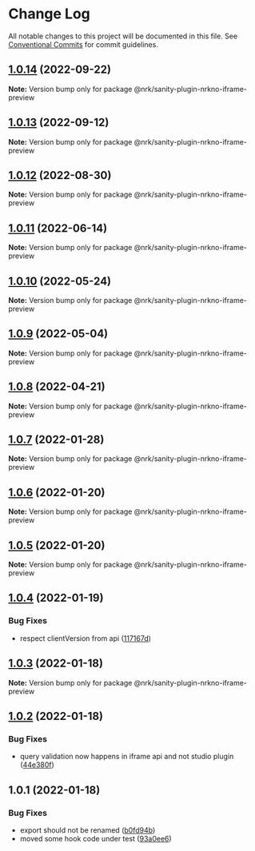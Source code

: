 # Change Log

All notable changes to this project will be documented in this file.
See [Conventional Commits](https://conventionalcommits.org) for commit guidelines.

## [1.0.14](https://github.com/nrkno/nrkno-sanity-libs/compare/@nrk/sanity-plugin-nrkno-iframe-preview@1.0.13...@nrk/sanity-plugin-nrkno-iframe-preview@1.0.14) (2022-09-22)

**Note:** Version bump only for package @nrk/sanity-plugin-nrkno-iframe-preview





## [1.0.13](https://github.com/nrkno/nrkno-sanity-libs/compare/@nrk/sanity-plugin-nrkno-iframe-preview@1.0.12...@nrk/sanity-plugin-nrkno-iframe-preview@1.0.13) (2022-09-12)

**Note:** Version bump only for package @nrk/sanity-plugin-nrkno-iframe-preview





## [1.0.12](https://github.com/nrkno/nrkno-sanity-libs/compare/@nrk/sanity-plugin-nrkno-iframe-preview@1.0.11...@nrk/sanity-plugin-nrkno-iframe-preview@1.0.12) (2022-08-30)

**Note:** Version bump only for package @nrk/sanity-plugin-nrkno-iframe-preview





## [1.0.11](https://github.com/nrkno/nrkno-sanity-libs/compare/@nrk/sanity-plugin-nrkno-iframe-preview@1.0.10...@nrk/sanity-plugin-nrkno-iframe-preview@1.0.11) (2022-06-14)

**Note:** Version bump only for package @nrk/sanity-plugin-nrkno-iframe-preview





## [1.0.10](https://github.com/nrkno/nrkno-sanity-libs/compare/@nrk/sanity-plugin-nrkno-iframe-preview@1.0.9...@nrk/sanity-plugin-nrkno-iframe-preview@1.0.10) (2022-05-24)

**Note:** Version bump only for package @nrk/sanity-plugin-nrkno-iframe-preview





## [1.0.9](https://github.com/nrkno/nrkno-sanity-libs/compare/@nrk/sanity-plugin-nrkno-iframe-preview@1.0.8...@nrk/sanity-plugin-nrkno-iframe-preview@1.0.9) (2022-05-04)

**Note:** Version bump only for package @nrk/sanity-plugin-nrkno-iframe-preview





## [1.0.8](https://github.com/nrkno/nrkno-sanity-libs/compare/@nrk/sanity-plugin-nrkno-iframe-preview@1.0.7...@nrk/sanity-plugin-nrkno-iframe-preview@1.0.8) (2022-04-21)

**Note:** Version bump only for package @nrk/sanity-plugin-nrkno-iframe-preview





## [1.0.7](https://github.com/nrkno/nrkno-sanity-libs/compare/@nrk/sanity-plugin-nrkno-iframe-preview@1.0.6...@nrk/sanity-plugin-nrkno-iframe-preview@1.0.7) (2022-01-28)

**Note:** Version bump only for package @nrk/sanity-plugin-nrkno-iframe-preview





## [1.0.6](https://github.com/nrkno/nrkno-sanity-libs/compare/@nrk/sanity-plugin-nrkno-iframe-preview@1.0.5...@nrk/sanity-plugin-nrkno-iframe-preview@1.0.6) (2022-01-20)

**Note:** Version bump only for package @nrk/sanity-plugin-nrkno-iframe-preview





## [1.0.5](https://github.com/nrkno/nrkno-sanity-libs/compare/@nrk/sanity-plugin-nrkno-iframe-preview@1.0.4...@nrk/sanity-plugin-nrkno-iframe-preview@1.0.5) (2022-01-20)

**Note:** Version bump only for package @nrk/sanity-plugin-nrkno-iframe-preview





## [1.0.4](https://github.com/nrkno/nrkno-sanity-libs/compare/@nrk/sanity-plugin-nrkno-iframe-preview@1.0.3...@nrk/sanity-plugin-nrkno-iframe-preview@1.0.4) (2022-01-19)


### Bug Fixes

* respect clientVersion from api ([117167d](https://github.com/nrkno/nrkno-sanity-libs/commit/117167d821ecb4f23a133decb34cf15132f7d541))





## [1.0.3](https://github.com/nrkno/nrkno-sanity-libs/compare/@nrk/sanity-plugin-nrkno-iframe-preview@1.0.2...@nrk/sanity-plugin-nrkno-iframe-preview@1.0.3) (2022-01-18)

**Note:** Version bump only for package @nrk/sanity-plugin-nrkno-iframe-preview





## [1.0.2](https://github.com/nrkno/nrkno-sanity-libs/compare/@nrk/sanity-plugin-nrkno-iframe-preview@1.0.1...@nrk/sanity-plugin-nrkno-iframe-preview@1.0.2) (2022-01-18)


### Bug Fixes

* query validation now happens in iframe api and not studio plugin ([44e380f](https://github.com/nrkno/nrkno-sanity-libs/commit/44e380f721d0f9d6829cf5bd1d813c8881c82fe6))





## 1.0.1 (2022-01-18)


### Bug Fixes

* export should not be renamed ([b0fd94b](https://github.com/nrkno/nrkno-sanity-libs/commit/b0fd94b031673c704d1d57f9811de2b1ba1677a7))
* moved some hook code under test ([93a0ee6](https://github.com/nrkno/nrkno-sanity-libs/commit/93a0ee6afcb274144f2ecf618c7c6479ce1cf1fd))
